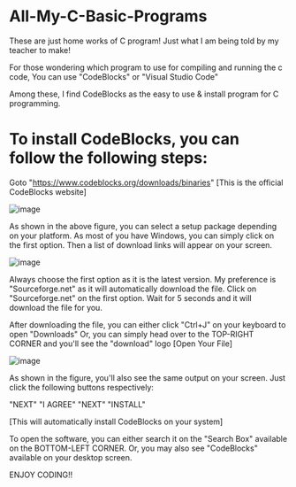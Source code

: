 # All-My-C-Basic-Programs
These are just home works of C program! Just what I am being told by my teacher to make!

For those wondering which program to use for compiling and running the c code,
You can use "CodeBlocks" or "Visual Studio Code"

Among these, I find CodeBlocks as the easy to use & install program for C programming. 

# To install CodeBlocks, you can follow the following steps:
Goto "https://www.codeblocks.org/downloads/binaries"  [This is the official CodeBlocks website]

![image](https://github.com/AadityaKandel/All-My-C-Basic-Programs/assets/71229713/67a28dfc-3424-4f2e-8f6c-f190f7cddd55)

As shown in the above figure, you can select a setup package depending on your platform.
As most of you have Windows, you can simply click on the first option.
Then a list of download links will appear on your screen.

![image](https://github.com/AadityaKandel/All-My-C-Basic-Programs/assets/71229713/fa25074a-1fa2-449c-b01c-6c1b0577227a)

Always choose the first option as it is the latest version. 
My preference is "Sourceforge.net" as it will automatically download the file.
Click on "Sourceforge.net" on the first option.
Wait for 5 seconds and it will download the file for you.

After downloading the file, you can either click "Ctrl+J" on your keyboard to open "Downloads"
Or, you can simply head over to the TOP-RIGHT CORNER and you'll see the "download" logo
[Open Your File]

![image](https://github.com/AadityaKandel/All-My-C-Basic-Programs/assets/71229713/c4f08c53-534f-4279-b40e-194c52d7945e)

As shown in the figure, you'll also see the same output on your screen. Just click the following buttons respectively:

"NEXT"
"I AGREE"
"NEXT"
"INSTALL"

[This will automatically install CodeBlocks on your system]

To open the software, you can either search it on the "Search Box" available on the BOTTOM-LEFT CORNER.
Or, you may also see "CodeBlocks" available on your desktop screen.

ENJOY CODING!!




